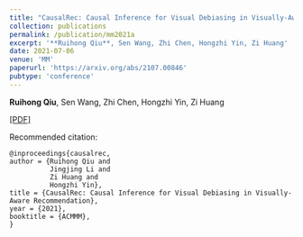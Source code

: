 ```yaml
---
title: "CausalRec: Causal Inference for Visual Debiasing in Visually-Aware Recommendation"
collection: publications
permalink: /publication/mm2021a
excerpt: '**Ruihong Qiu**, Sen Wang, Zhi Chen, Hongzhi Yin, Zi Huang'
date: 2021-07-06
venue: 'MM'
paperurl: 'https://arxiv.org/abs/2107.00846'
pubtype: 'conference'
---
```

**Ruihong Qiu**, Sen Wang, Zhi Chen, Hongzhi Yin, Zi Huang

[\[PDF\]](https://arxiv.org/abs/2107.00846)

Recommended citation:
```
@inproceedings{causalrec,
author = {Ruihong Qiu and
          Jingjing Li and
          Zi Huang and
          Hongzhi Yin},
title = {CausalRec: Causal Inference for Visual Debiasing in Visually-Aware Recommendation},
year = {2021},
booktitle = {ACMMM},
}
```